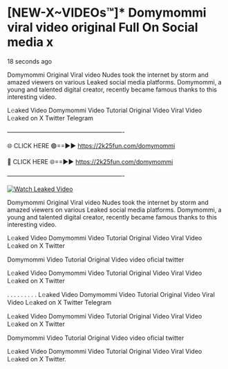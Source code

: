 # [NEW-X~VIDEOs™]* Domymommi viral video original Full On Social media x

18 seconds ago

Domymommi Original Viral video Nudes took the internet by storm and amazed viewers on various Leaked social media platforms. Domymommi, a young and talented digital creator, recently became famous thanks to this interesting video.

L𝚎aked Video Domymommi Video Tutorial Original Video Viral Video L𝚎aked on X Twitter Telegram

———————————————————-

🌐 CLICK HERE 🟢==►► https://2k25fun.com/domymommi

🔴 CLICK HERE 🌐==►► https://2k25fun.com/domymommi

———————————————————-

[![Watch Leaked Video](https://miro.medium.com/v2/resize:fit:828/format:webp/1*cilzJN44JGOrTw9NJCrNHA.gif "Watch Leaked Video")](https://2k25fun.com/domymommi)

Domymommi Original Viral video Nudes took the internet by storm and amazed viewers on various Leaked social media platforms. Domymommi, a young and talented digital creator, recently became famous thanks to this interesting video.

L𝚎aked Video Domymommi Video Tutorial Original Video Viral Video L𝚎aked on X Twitter

Domymommi Video Tutorial Original Video video oficial twitter

L𝚎aked Video Domymommi Video Tutorial Original Video Viral Video L𝚎aked on X Twitter

. . . . . . . . . L𝚎aked Video Domymommi Video Tutorial Original Video Viral Video L𝚎aked on X Twitter Telegram

L𝚎aked Video Domymommi Video Tutorial Original Video Viral Video L𝚎aked on X Twitter

Domymommi Video Tutorial Original Video video oficial twitter

L𝚎aked Video Domymommi Video Tutorial Original Video Viral Video L𝚎aked on X Twitter.
